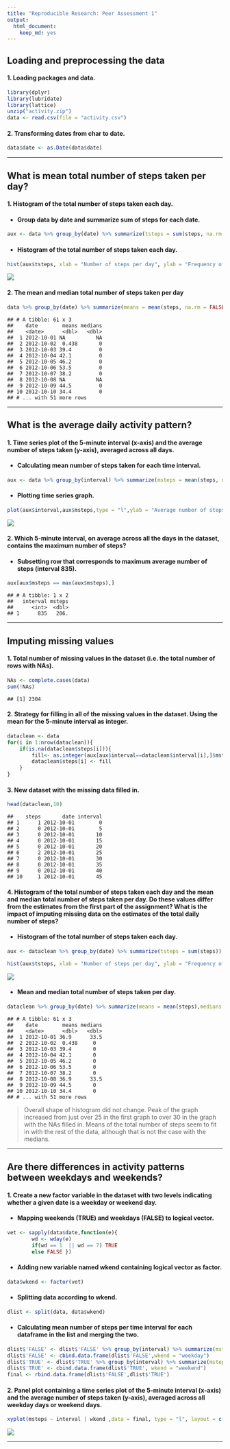 ```yaml
---
title: "Reproducible Research: Peer Assessment 1"
output: 
  html_document: 
    keep_md: yes
---
```



## Loading and preprocessing the data

#### 1. Loading packages and data.


```r
library(dplyr)
library(lubridate)
library(lattice)
unzip("activity.zip")
data <- read.csv(file = "activity.csv")
```

#### 2. Transforming dates from char to date.


```r
data$date <- as.Date(data$date)
```
----

## What is mean total number of steps taken per day?

#### 1. Histogram of the total number of steps taken each day.

* #### Group data by date and summarize sum of steps for each date.


```r
aux <- data %>% group_by(date) %>% summarize(tsteps = sum(steps, na.rm = FALSE))
```

* #### Histogram of the total number of steps taken each day.


```r
hist(aux$tsteps, xlab = "Number of steps per day", ylab = "Frequency of days", main = "")
```

<img src="PA1_template_files/figure-html/unnamed-chunk-5-1.png" style="display: block; margin: auto;" />

#### 2. The mean and median total number of steps taken per day


```r
data %>% group_by(date) %>% summarize(means = mean(steps, na.rm = FALSE),medians = median(steps,  na.rm = FALSE))
```

```
## # A tibble: 61 x 3
##    date        means medians
##    <date>      <dbl>   <dbl>
##  1 2012-10-01 NA          NA
##  2 2012-10-02  0.438       0
##  3 2012-10-03 39.4         0
##  4 2012-10-04 42.1         0
##  5 2012-10-05 46.2         0
##  6 2012-10-06 53.5         0
##  7 2012-10-07 38.2         0
##  8 2012-10-08 NA          NA
##  9 2012-10-09 44.5         0
## 10 2012-10-10 34.4         0
## # ... with 51 more rows
```
----

## What is the average daily activity pattern?

#### 1. Time series plot of the 5-minute interval (x-axis) and the average number of steps taken (y-axis), averaged across all days.

* #### Calculating mean number of steps taken for each time interval.


```r
aux <- data %>% group_by(interval) %>% summarize(msteps = mean(steps, na.rm = TRUE))
```

* #### Plotting time series graph.


```r
plot(aux$interval,aux$msteps,type = "l",ylab = "Average number of steps", xlab = "5-minute intervals")
```

<img src="PA1_template_files/figure-html/unnamed-chunk-8-1.png" style="display: block; margin: auto;" />

#### 2. Which 5-minute interval, on average across all the days in the dataset, contains the maximum number of steps?

* #### Subsetting row that corresponds to maximum average number of steps (interval 835).


```r
aux[aux$msteps == max(aux$msteps),]
```

```
## # A tibble: 1 x 2
##   interval msteps
##      <int>  <dbl>
## 1      835   206.
```
----

## Imputing missing values

#### 1. Total number of missing values in the dataset (i.e. the total number of rows with NAs).


```r
NAs <- complete.cases(data)
sum(!NAs)
```

```
## [1] 2304
```

#### 2. Strategy for filling in all of the missing values in the dataset. Using the mean for the 5-minute interval as integer.


```r
dataclean <- data
for(i in 1:nrow(dataclean)){
    if(is.na(dataclean$steps[i])){
        fill<- as.integer(aux[aux$interval==dataclean$interval[i],]$msteps)
        dataclean$steps[i] <- fill
    }
}
```

#### 3. New dataset with the missing data filled in.


```r
head(dataclean,10)
```

```
##    steps       date interval
## 1      1 2012-10-01        0
## 2      0 2012-10-01        5
## 3      0 2012-10-01       10
## 4      0 2012-10-01       15
## 5      0 2012-10-01       20
## 6      2 2012-10-01       25
## 7      0 2012-10-01       30
## 8      0 2012-10-01       35
## 9      0 2012-10-01       40
## 10     1 2012-10-01       45
```

#### 4. Histogram of the total number of steps taken each day and the **mean** and **median** total number of steps taken per day. Do these values differ from the estimates from the first part of the assignment? What is the impact of imputing missing data on the estimates of the total daily number of steps?

* #### Histogram of the total number of steps taken each day.


```r
aux <- dataclean %>% group_by(date) %>% summarize(tsteps = sum(steps))
```


```r
hist(aux$tsteps, xlab = "Number of steps per day", ylab = "Frequency of days", main = "")
```

<img src="PA1_template_files/figure-html/unnamed-chunk-14-1.png" style="display: block; margin: auto;" />

* #### Mean and median total number of steps taken per day.


```r
dataclean %>% group_by(date) %>% summarize(means = mean(steps),medians = median(steps))
```

```
## # A tibble: 61 x 3
##    date        means medians
##    <date>      <dbl>   <dbl>
##  1 2012-10-01 36.9      33.5
##  2 2012-10-02  0.438     0  
##  3 2012-10-03 39.4       0  
##  4 2012-10-04 42.1       0  
##  5 2012-10-05 46.2       0  
##  6 2012-10-06 53.5       0  
##  7 2012-10-07 38.2       0  
##  8 2012-10-08 36.9      33.5
##  9 2012-10-09 44.5       0  
## 10 2012-10-10 34.4       0  
## # ... with 51 more rows
```

> Overall shape of histogram did not change. Peak of the graph increased from just over 25 in the first graph to over 30 in the graph with the NAs filled in. Means of the total number of steps seem to fit in with the rest of the data, although that is not the case with the medians.   

----

## Are there differences in activity patterns between weekdays and weekends?

#### 1. Create a new factor variable in the dataset with two levels indicating whether a given date is a weekday or weekend day.

* #### Mapping weekends (TRUE) and weekdays (FALSE) to logical vector.


```r
vet <- sapply(data$date,function(e){
        wd <- wday(e)
        if(wd == 1  || wd == 7) TRUE
        else FALSE })
```

* #### Adding new variable named wkend containing logical vector as factor. 


```r
data$wkend <- factor(vet)
```

* #### Splitting data according to wkend.


```r
dlist <- split(data, data$wkend)
```

* #### Calculating mean number of steps per time interval for each dataframe in the list and merging the two.


```r
dlist$'FALSE' <- dlist$'FALSE' %>% group_by(interval) %>% summarize(msteps = mean(steps, na.rm = TRUE))
dlist$'FALSE' <- cbind.data.frame(dlist$'FALSE',wkend = "weekday")
dlist$'TRUE' <- dlist$'TRUE' %>% group_by(interval) %>% summarize(msteps = mean(steps, na.rm = TRUE))
dlist$'TRUE' <- cbind.data.frame(dlist$'TRUE', wkend = "weekend")
final <- rbind.data.frame(dlist$'FALSE',dlist$'TRUE')
```

#### 2. Panel plot containing a time series plot of the 5-minute interval (x-axis) and the average number of steps taken (y-axis), averaged across all weekday days or weekend days.


```r
xyplot(msteps ~ interval | wkend ,data = final, type = "l", layout = c(1,2), ylab = "Number of steps", xlab = "Interval")
```

<img src="PA1_template_files/figure-html/unnamed-chunk-20-1.png" style="display: block; margin: auto;" />

----

